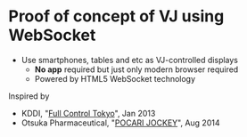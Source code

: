 # Proof of concept of VJ using WebSocket

 * Use smartphones, tables and etc as VJ-controlled displays
   * **No app** required but just only modern browser required
   * Powered by HTML5 WebSocket technology

Inspired by
 * KDDI, "[Full Control Tokyo](https://www.facebook.com/aubyKDDI/videos/vb.165508290171547/505293099523170/?type=2&theater)", Jan 2013
 * Otsuka Pharmaceutical, "[POCARI JOCKEY](http://pocarijockey.jp/)", Aug 2014
